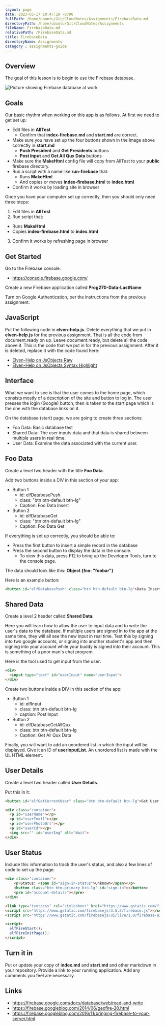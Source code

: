 ```yaml
---
layout: page
date: 2023-05-17 10:47:29 -0700
fullPath: /home/ubuntu/Git/CloudNotes/Assignments/FirebaseData.md
directoryPath: /home/ubuntu/Git/CloudNotes/Assignments
fileName: FirebaseData.md
relativePath: /FirebaseData.md
title: FirebaseData
directoryName: Assignments
category : assignments-guide
---
```


## Overview

The goal of this lesson is to begin to use the Firebase database.

![Picture showing Firebase database at work](https://s3.amazonaws.com/bucket01.elvenware.com/images/firebase-data-lotus.png)

## Goals

Our basic rhythm when working on this app is as follows. At first we need to get set up:

- Edit files in **AllTest**
  - Confirm that **index-firebase.md** and **start.md** are correct.
- Make sure you have set up the four buttons shown in the image above correctly in **start.md**
  - **Push President** and **Get Presidents** buttons
  - **Post Input** and **Get All Qux Data** buttons
- Make sure the **MakeHtml** config file will copy from AllTest to your **public** firebase directory.
- Run a script with a name like **run-firebase** that:
  - Runs **MakeHtml**
  - And copies or moves **index-firebase.html** to **index.html**
- Confirm it works by loading site in browser

Once you have your computer set up correctly, then you should only need three steps:

1. Edit files in **AllTest**
2. Run script that:
  - Runs **MakeHtml**
  - Copies **index-firebase.html** to **index.html**
3. Confirm it works by refreshing page in browser

## Get Started

Go to the Firebase console:

- <https://console.firebase.google.com/>

Create a new Firebase application called **Prog270-Data-LastName**

Turn on Google Authentication, per the instructions from the previous assignment.


## JavaScript

Put the following code in **elven-help.js**. Delete everything that we put in **elven-help.js** for the previous assignment. That is all the code from document.ready on up. Leave document.ready, but delete all the code above it. This is the code that we put in for the previous assignment. After it is deleted, replace it with the code found here:

- [Elven-Help on JsObjects Raw][elven-help-raw]
- [Elven-Help on JsObjects Syntax Highlight][elven-help-syntax]


[elven-help-raw]: https://raw.githubusercontent.com/charliecalvert/JsObjects/master/Utilities/Templates/Firebase/elven-help.js
[elven-help-syntax]: https://github.com/charliecalvert/JsObjects/blob/master/Utilities/Templates/Firebase/elven-help.js

## Interface

What we want to see is that the user comes to the home page, which consists mostly of a description of the site and button to log in. The user presses the login (Google) button, then is taken to the start page which is the one with the database links on it.

On the database (start) page, we are going to create three sections:

- Foo Data: Basic database test
- Shared Data: The user inputs data and that data is shared between multiple users in real time.
- User Data: Examine the data associated with the current user.

## Foo Data

Create a level two header with the title **Foo Data**.

Add two buttons inside a DIV in this section of your app:

- Button 1
  - id: elfDatabasePush
  - class: "btn btn-default btn-lg"
  - Caption: Foo Data Insert
- Button 2
  - id: elfDatabaseGet
  - class: "btn btn-default btn-lg"
  - Caption: Foo Data Get

If everything is set up correctly, you should be able to:

- Press the first button to insert a simple record in the database
- Press the second button to display the data in the console.
  - To view this data, press F12 to bring up the Developer Tools, turn to the console page.

The data should look like this: **Object {foo: "foobar"}**

Here is an example button:

```html
<button id="elfDatabasePush" class="btn btn-default btn-lg">Data Insert</button>
```
## Shared Data

Create a level 2 header called **Shared Data**.

Here you will learn how to allow the user to input data and to write the user's data to the database. If multiple users are signed in to the app at the same time, they will all see the new input in real time. Test this by signing into two google accounts, or signing into another student's app and then signing into your account while your buddy is signed into their account. This is something of a poor man's chat program.


Here is the tool used to get input from the user:

```html
<div>
  <input type="text" id="userInput" name="userInput">
</div>
```

Create two buttons inside a DIV in this section of the app:

- Button 1
  - id: elfInput
  - class: btn btn-default btn-lg
  - caption: Post Input
- Button 2
  - id: elfDatabaseGetAllQux
  - class: btn btn-default btn-lg
  - Caption: Get All Qux Data

Finally, you will want to add an unordered list in which the input will be displayed. Give it an ID of **userInputList**. An unordered list is made with the UL HTML element.

## User Details

Create a level two header called **User Details**.

Put this in it:

```html
<button id="elfGetCurrentUser" class="btn btn-default btn-lg">Get User Data</button>

<div class="container">
  <p id="userName"></p>
  <p id="userEmail"></p>
  <p id="userPhotoUrl"></p>
  <p id="userId"></p>
  <img src="" id="userImg" alt="Wait">
</div>
```

## User Status

Include this information to track the user's status, and also a few lines of code to set up the page:

```html
<div class="container">
    <p>Status: <span id="sign-in-status">Unknown</span></p>
    <button class="btn btn-primary btn-lg" id="sign-in"></button>
    <pre id="account-details"></pre>
</div>

<link type="text/css" rel="stylesheet" href="https://www.gstatic.com/firebasejs/ui/live/1.0/firebase-ui-auth.css" />
<script src="https://www.gstatic.com/firebasejs/3.5.2/firebase.js"></script>
<script src="https://www.gstatic.com/firebasejs/ui/live/1.0/firebase-ui-auth.js"></script>

<script>
  elfFireStart();
  elfFireInitPage();
</script>
```

## Turn it in

Put or update your copy of **index.md** and **start.md** and other markdown in your repository. Provide a link to your running application. Add any comments you feel are necessary.

## Links

- <https://firebase.google.com/docs/database/web/read-and-write>
- <https://firebase.googleblog.com/2014/06/geofire-20.html>
- <https://firebase.googleblog.com/2016/11/bringing-firebase-to-your-server.html>
